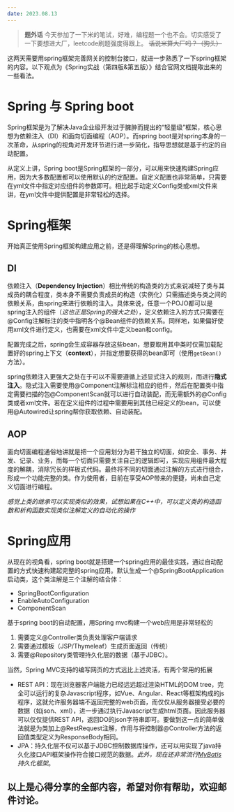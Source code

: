 ```yaml
---
date: 2023.08.13
---
```


> **题外话** 今天参加了一下米的笔试，好难，编程题一个也不会。切实感受了一下要想进大厂，leetcode刷题强度得跟上。
~~话说米算大厂吗？（狗头）~~

这两天需要用spring框架完善网关的控制台接口，就进一步熟悉了一下spring框架的内容。以下观点为《Spring实战（第四版&第五版）》结合官网文档提取出来的一些看法。
# Spring 与 Spring boot
Spring框架是为了解决Java企业级开发过于臃肿而提出的“轻量级”框架，核心思想为依赖注入（DI）和面向切面编程（AOP）。而spring boot是对spring本身的一次革命，从spring的视角对开发环节进行进一步简化，指导思想就是基于约定的自动配置。

从定义上讲，Spring boot是Spring框架的一部分，可以用来快速构建Spring应用，因为大多数配置都可以使用默认的约定配置。自定义配置也非常简单，只需要在yml文件中指定对应组件的参数即可。相比起手动定义Config类或xml文件来讲，在yml文件中提供配置是非常轻松的选择。
# Spring框架
开始真正使用Spring框架构建应用之前，还是得理解Spring的核心思想。
## DI
依赖注入（**Dependency Injection**）相比传统的构造类的方式来说减轻了类与其成员的耦合程度，类本身不需要负责成员的构造（实例化）只需描述类与类之间的依赖关系，由spring来进行依赖的注入。具体来说，任意一个POJO都可以是spring注入的组件（*这也正是Spring的强大之处*），定义依赖注入的方式只需要在@Config注解标注的类中指明各个@Bean组件的依赖关系。同样地，如果偏好使用xml文件进行定义，也需要在xml文件中定义bean和config。

配置完成之后，spring会生成容器存放这些bean，想要取用其中类时仅需加载配置好的spring上下文（**context**），并指定想要获得的bean即可（使用`getBean()`方法）。

spring依赖注入更强大之处在于可以不需要遵循上述显式注入的规则，而进行**隐式注入**。隐式注入需要使用@Component注解标注相应的组件，然后在配置类中指定需要扫描的包@ComponentScan就可以进行自动装配，而无需额外的@Config类或者xml文件。若在定义组件的过程中需要用到其他已经定义的bean，可以使用@Autowired让spring帮你获取依赖、自动装配。

## AOP
面向切面编程通俗地讲就是把一个应用划分为若干独立的切面，如安全、事务、并发、记录、业务，而每一个切面只需要关注自己的逻辑即可，实现应用组件最大程度的解耦，消除冗长的样板式代码。最终将不同的切面通过注解的方式进行组合，形成一个功能完整的类。作为使用者，目前在享受AOP带来的便捷，尚未自己定义切面进行编程。

*感觉上类的继承可以实现类似的效果，试想如果在C++中，可以定义类的构造函数和析构函数实现类似注解定义的自动化的操作*

# Spring应用
从现在的视角看，spring boot就是搭建一个spring应用的最佳实践，通过自动配置的方式快速构建起完整的spring应用。默认生成一个@SpringBootApplication启动类，这个类注解是三个注解的结合体：
- SpringBootConfiguration
- EnableAutoConfiguration
- ComponentScan

基于spring boot的自动配置，用Spring mvc构建一个web应用是非常轻松的
1. 需要定义@Controller类负责处理客户端请求
2. 需要通过模板（JSP/Thymeleaf）生成页面返回（传统）
3. 需要@Repository类管理持久化层的数据（基于JDBC）。

当然，Spring MVC支持的编写网页的方式远比上述灵活，有两个常用的拓展
- REST API：现在浏览器客户端能力已经远远超过渲染HTML的DOM tree，完全可以运行的复杂Javascript程序，如Vue、Angular、React等框架构成的js程序，这就允许服务器端不返回完整的web页面，而仅仅从服务器接受必要的数据（如json、xml），进一步通过执行Javascript生成html页面。因此服务器可以仅仅提供REST API，返回DO的json字符串即可。要做到这一点的简单做法就是为类加上@RestRequest注解，作用与将控制器@Controller方法的返回值类型定义为ResponseBody相同。
- JPA：持久化层不仅可以基于JDBC控制数据库操作，还可以用实现了java持久化接口API框架操作符合接口规范的数据。*此外，现在还非常流行[MyBatis](https://mybatis.org/mybatis-3/zh/index.html)持久化框架*。

以上是心得分享的全部内容，希望对你有帮助，欢迎邮件讨论。
---
